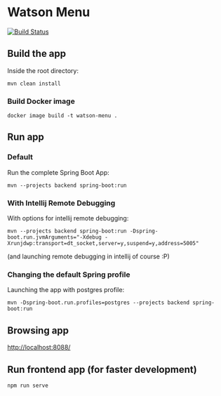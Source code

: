 # Watson Menu

[![Build Status](https://travis-ci.org/m-dubois/watson-menu.svg?branch=master)](https://travis-ci.org/m-dubois/watson-menu)


## Build the app

Inside the root directory:

```
mvn clean install
```

### Build Docker image

```
docker image build -t watson-menu .
```

## Run app

### Default

Run the complete Spring Boot App:

```
mvn --projects backend spring-boot:run
```

### With Intellij Remote Debugging

With options for intellij remote debugging:

```
mvn --projects backend spring-boot:run -Dspring-boot.run.jvmArguments="-Xdebug -Xrunjdwp:transport=dt_socket,server=y,suspend=y,address=5005"
```

(and launching remote debugging in intellij of course :P)

### Changing the default Spring profile

Launching the app with postgres profile:

```
mvn -Dspring-boot.run.profiles=postgres --projects backend spring-boot:run
```

## Browsing app

[http://localhost:8088/](http://localhost:8088/)

## Run frontend app (for faster development)

```
npm run serve
```

